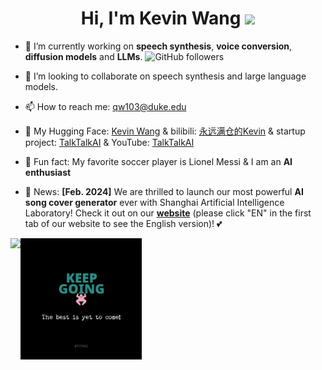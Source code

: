 <div align="center">
<h1>
   Hi, I'm Kevin Wang   <a href="https://github.com/KevinWang676"><img src="https://media.giphy.com/media/hvRJCLFzcasrR4ia7z/giphy.gif" width="30px"/></a>
</h1>
</div>

- 🔭 I’m currently working on **speech synthesis**, **voice conversion**, **diffusion models** and **LLMs**.   <img alt="GitHub followers" src="https://img.shields.io/github/followers/KevinWang676?style=flat-square&logo=github" />

- 👯 I’m looking to collaborate on speech synthesis and large language models.

- 📫 How to reach me: qw103@duke.edu

- 🤗 My Hugging Face: [Kevin Wang](https://huggingface.co/kevinwang676) & bilibili: [永远满仓的Kevin](https://space.bilibili.com/501495851) & startup project: [TalkTalkAI](http://www.talktalkai.com/) & YouTube: [TalkTalkAI](https://www.youtube.com/@kevinwang676)

- 🍰 Fun fact: My favorite soccer player is Lionel Messi & I am an **AI enthusiast**

- 📰 News: **[Feb. 2024]** We are thrilled to launch our most powerful **AI song cover generator** ever with Shanghai Artificial Intelligence Laboratory! Check it out on our [**website**](https://www.talktalkai.com/) (please click "EN" in the first tab of our website to see the English version)! 💕

![](https://github-readme-stats.vercel.app/api?username=KevinWang676&theme=tokyonight&hide_border=false&include_all_commits=false&count_private=false)<img align="top" width="194" src="best.gif" />
